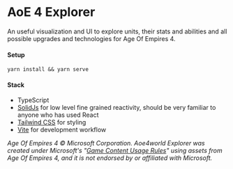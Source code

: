 # AoE 4 Explorer

An useful visualization and UI to explore units, their stats and abilities and all possible upgrades and technologies for Age Of Empires 4.

#### Setup

`yarn install && yarn serve`

#### Stack

- TypeScript
- [SolidJs](https://www.solidjs.com/) for low level fine grained reactivity, should be very familiar to anyone who has used React
- [Tailwind CSS](https://tailwindcss.com/) for styling
- [Vite](https://vitejs.dev/) for development workflow

_Age Of Empires 4 © Microsoft Corporation. Aoe4world Explorer was created under Microsoft's "[Game Content Usage Rules](https://www.xbox.com/en-US/developers/rules)" using assets from Age Of Empires 4, and it is not endorsed by or affiliated with Microsoft._
